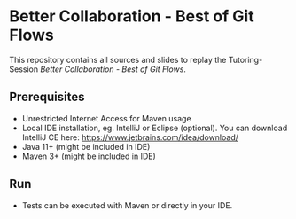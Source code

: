 # Better Collaboration - Best of Git Flows

This repository contains all sources and slides to replay the Tutoring-Session *Better Collaboration - Best of Git Flows*.

## Prerequisites

* Unrestricted Internet Access for Maven usage
* Local IDE installation, eg. IntelliJ or Eclipse (optional). You can download IntelliJ CE here: https://www.jetbrains.com/idea/download/
* Java 11+ (might be included in IDE)
* Maven 3+ (might be included in IDE)

## Run

* Tests can be executed with Maven or directly in your IDE.

